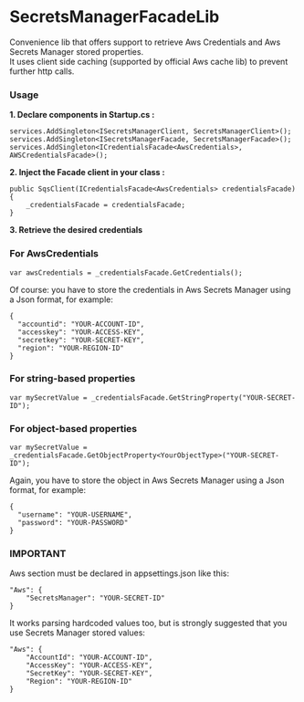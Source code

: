 # SecretsManagerFacadeLib
Convenience lib that offers support to retrieve Aws Credentials and Aws Secrets Manager stored properties.  
It uses client side caching (supported by official Aws cache lib) to prevent further http calls.

### Usage ###

**1. Declare components in Startup.cs :**

```
services.AddSingleton<ISecretsManagerClient, SecretsManagerClient>();
services.AddSingleton<ISecretsManagerFacade, SecretsManagerFacade>();
services.AddSingleton<ICredentialsFacade<AwsCredentials>, AWSCredentialsFacade>();
```

**2. Inject the Facade client in your class :**

```
public SqsClient(ICredentialsFacade<AwsCredentials> credentialsFacade)
{
    _credentialsFacade = credentialsFacade;
}
```

**3. Retrieve the desired credentials**

### For AwsCredentials ###
```
var awsCredentials = _credentialsFacade.GetCredentials();
```

Of course: you have to store the credentials in Aws Secrets Manager using a Json format, for example:  

```
{
  "accountid": "YOUR-ACCOUNT-ID",
  "accesskey": "YOUR-ACCESS-KEY",
  "secretkey": "YOUR-SECRET-KEY",
  "region": "YOUR-REGION-ID"
}
```

### For string-based properties ###

```
var mySecretValue = _credentialsFacade.GetStringProperty("YOUR-SECRET-ID");
```

### For object-based properties ###

```
var mySecretValue = _credentialsFacade.GetObjectProperty<YourObjectType>("YOUR-SECRET-ID");
```

Again, you have to store the object in Aws Secrets Manager using a Json format, for example:

```
{
  "username": "YOUR-USERNAME",
  "password": "YOUR-PASSWORD"
}
```


### IMPORTANT ###

Aws section must be declared in appsettings.json like this:

```
"Aws": {
    "SecretsManager": "YOUR-SECRET-ID"
}
```

It works parsing hardcoded values too, but is strongly suggested that you use Secrets Manager stored values:

```
"Aws": {
    "AccountId": "YOUR-ACCOUNT-ID",
    "AccessKey": "YOUR-ACCESS-KEY",
    "SecretKey": "YOUR-SECRET-KEY",
    "Region": "YOUR-REGION-ID"
}
```
